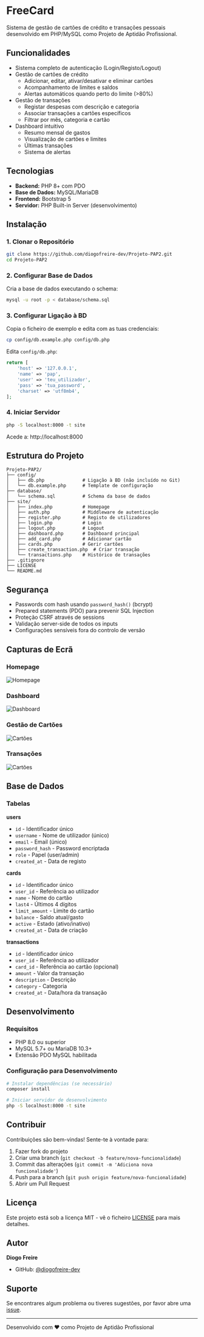 # FreeCard
Sistema de gestão de cartões de crédito e transações pessoais desenvolvido em PHP/MySQL como Projeto de Aptidão Profissional.

## Funcionalidades

- Sistema completo de autenticação (Login/Registo/Logout)
- Gestão de cartões de crédito
  - Adicionar, editar, ativar/desativar e eliminar cartões
  - Acompanhamento de limites e saldos
  - Alertas automáticos quando perto do limite (>80%)
- Gestão de transações
  - Registar despesas com descrição e categoria
  - Associar transações a cartões específicos
  - Filtrar por mês, categoria e cartão
- Dashboard intuitivo
  - Resumo mensal de gastos
  - Visualização de cartões e limites
  - Últimas transações
  - Sistema de alertas

## Tecnologias

- **Backend:** PHP 8+ com PDO
- **Base de Dados:** MySQL/MariaDB
- **Frontend:** Bootstrap 5
- **Servidor:** PHP Built-in Server (desenvolvimento)

## Instalação

### 1. Clonar o Repositório
```bash
git clone https://github.com/diogofreire-dev/Projeto-PAP2.git
cd Projeto-PAP2
```

### 2. Configurar Base de Dados

Cria a base de dados executando o schema:
```bash
mysql -u root -p < database/schema.sql
```

### 3. Configurar Ligação à BD

Copia o ficheiro de exemplo e edita com as tuas credenciais:
```bash
cp config/db.example.php config/db.php
```

Edita `config/db.php`:
```php
return [
    'host' => '127.0.0.1',
    'name' => 'pap',
    'user' => 'teu_utilizador',
    'pass' => 'tua_password',
    'charset' => 'utf8mb4',
];
```

### 4. Iniciar Servidor

```bash
php -S localhost:8000 -t site
```

Acede a: http://localhost:8000

## Estrutura do Projeto

```
Projeto-PAP2/
├── config/
│   ├── db.php              # Ligação à BD (não incluído no Git)
│   └── db.example.php      # Template de configuração
├── database/
│   └── schema.sql          # Schema da base de dados
├── site/
│   ├── index.php           # Homepage
│   ├── auth.php            # Middleware de autenticação
│   ├── register.php        # Registo de utilizadores
│   ├── login.php           # Login
│   ├── logout.php          # Logout
│   ├── dashboard.php       # Dashboard principal
│   ├── add_card.php        # Adicionar cartão
│   ├── cards.php           # Gerir cartões
│   ├── create_transaction.php  # Criar transação
│   └── transactions.php    # Histórico de transações
├── .gitignore
├── LICENSE
└── README.md
```

## Segurança

- Passwords com hash usando `password_hash()` (bcrypt)
- Prepared statements (PDO) para prevenir SQL Injection
- Proteção CSRF através de sessions
- Validação server-side de todos os inputs
- Configurações sensíveis fora do controlo de versão

## Capturas de Ecrã

### Homepage
![Homepage](imgs/home.png)

### Dashboard
![Dashboard](imgs/dashboard.png)

### Gestão de Cartões
![Cartões](imgs/cards.png)

### Transações
![Cartões](imgs/transactions.png)

## Base de Dados

### Tabelas

**users**
- `id` - Identificador único
- `username` - Nome de utilizador (único)
- `email` - Email (único)
- `password_hash` - Password encriptada
- `role` - Papel (user/admin)
- `created_at` - Data de registo

**cards**
- `id` - Identificador único
- `user_id` - Referência ao utilizador
- `name` - Nome do cartão
- `last4` - Últimos 4 dígitos
- `limit_amount` - Limite do cartão
- `balance` - Saldo atual/gasto
- `active` - Estado (ativo/inativo)
- `created_at` - Data de criação

**transactions**
- `id` - Identificador único
- `user_id` - Referência ao utilizador
- `card_id` - Referência ao cartão (opcional)
- `amount` - Valor da transação
- `description` - Descrição
- `category` - Categoria
- `created_at` - Data/hora da transação

## Desenvolvimento

### Requisitos
- PHP 8.0 ou superior
- MySQL 5.7+ ou MariaDB 10.3+
- Extensão PDO MySQL habilitada

### Configuração para Desenvolvimento
```bash
# Instalar dependências (se necessário)
composer install

# Iniciar servidor de desenvolvimento
php -S localhost:8000 -t site
```

## Contribuir

Contribuições são bem-vindas! Sente-te à vontade para:
1. Fazer fork do projeto
2. Criar uma branch (`git checkout -b feature/nova-funcionalidade`)
3. Commit das alterações (`git commit -m 'Adiciona nova funcionalidade'`)
4. Push para a branch (`git push origin feature/nova-funcionalidade`)
5. Abrir um Pull Request

## Licença

Este projeto está sob a licença MIT - vê o ficheiro [LICENSE](LICENSE) para mais detalhes.

## Autor

**Diogo Freire**
- GitHub: [@diogofreire-dev](https://github.com/diogofreire-dev)

## Suporte

Se encontrares algum problema ou tiveres sugestões, por favor abre uma [issue](https://github.com/diogofreire-dev/Projeto-PAP2/issues).

---

Desenvolvido com ❤️ como Projeto de Aptidão Profissional